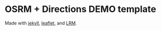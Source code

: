 # OSRM + Directions DEMO template

Made with [jekyll](http://jekyllrb.com/), [leaflet](http://leafletjs.com/), and [LRM](http://www.liedman.net/leaflet-routing-machine/).